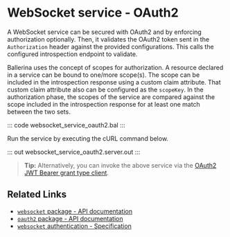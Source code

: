 # WebSocket service - OAuth2

A WebSocket service can be secured with OAuth2 and by enforcing authorization optionally. Then, it validates the OAuth2 token sent in the `Authorization` header against the provided configurations. This calls the configured introspection endpoint to validate.

Ballerina uses the concept of scopes for authorization. A resource declared in a service can be bound to one/more scope(s). The scope can be included in the introspection response using a custom claim attribute. That custom claim attribute also can be configured as the `scopeKey`. In the authorization phase, the scopes of the service are compared against the scope included in the introspection response for at least one match between the two sets.

::: code websocket_service_oauth2.bal :::

Run the service by executing the cURL command below.

::: out websocket_service_oauth2.server.out :::

>**Tip:** Alternatively, you can invoke the above service via the [OAuth2 JWT Bearer grant type client](/learn/by-example/websocket-client-oauth2-jwt-bearer-grant-type).

## Related Links
- [`websocket` package - API documentation](https://lib.ballerina.io/ballerina/websocket/latest)
- [`oauth2` package - API documentation](https://lib.ballerina.io/ballerina/oauth2/latest/)
- [`websocket` authentication - Specification](/spec/websocket/#52-authentication-and-authorization)
